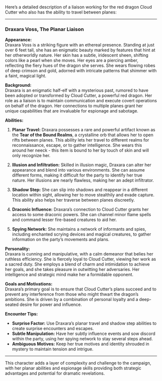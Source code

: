 Here’s a detailed description of a liaison working for the red dragon Cloud Cutter who also has the ability to travel between planes:

---

### **Draxara Voss, The Planar Liaison**

**Appearance:**  
Draxara Voss is a striking figure with an ethereal presence. Standing at just over 6 feet tall, she has an enigmatic beauty marked by features that hint at her otherworldly nature. Her skin has a subtle, iridescent sheen, shifting colors like a pearl when she moves. Her eyes are a piercing amber, reflecting the fiery hues of the dragon she serves. She wears flowing robes of deep crimson and gold, adorned with intricate patterns that shimmer with a faint, magical light.

**Background:**  
Draxara is an enigmatic half-elf with a mysterious past, rumored to have been adopted or transformed by Cloud Cutter, a powerful red dragon. Her role as a liaison is to maintain communication and execute covert operations on behalf of the dragon. Her connections to multiple planes grant her unique capabilities that are invaluable for espionage and sabotage.

**Abilities:**

1. **Planar Travel:** Draxara possesses a rare and powerful artifact known as the **Tear of the Bound Realms**, a crystalline orb that allows her to open rifts between planes. This ability lets her travel to different realms for reconnaissance, escape, or to gather intelligence. She wears this around her neeck - this item is bound to her by touch of skin and will only recognize her.

2. **Illusion and Infiltration:** Skilled in illusion magic, Draxara can alter her appearance and blend into various environments. She can assume different forms, making it difficult for the party to identify her true nature. Her illusions are nearly flawless, making her an adept infiltrator.

3. **Shadow Step:** She can slip into shadows and reappear in a different location within sight, allowing her to move stealthily and evade capture. This ability also helps her traverse between planes discreetly.

4. **Draconic Influence:** Draxara’s connection to Cloud Cutter grants her access to some draconic powers. She can channel minor flame spells and command lesser fire-based creatures to aid her.

5. **Spying Network:** She maintains a network of informants and spies, including enchanted scrying devices and magical creatures, to gather information on the party’s movements and plans.

**Personality:**  
Draxara is cunning and manipulative, with a calm demeanor that belies her ruthless efficiency. She is fiercely loyal to Cloud Cutter, viewing her work as a sacred duty. She employs a blend of charm and intimidation to achieve her goals, and she takes pleasure in outwitting her adversaries. Her intelligence and strategic mind make her a formidable opponent.

**Goals and Motivations:**  
Draxara’s primary goal is to ensure that Cloud Cutter’s plans succeed and to prevent any interference from those who might thwart the dragon’s ambitions. She is driven by a combination of personal loyalty and a deep-seated desire for power and influence.

**Encounter Tips:**
- **Surprise Factor:** Use Draxara’s planar travel and shadow step abilities to create surprise encounters and escapes.
- **Subtle Manipulation:** Have her subtly influence events and sow discord within the party, using her spying network to stay several steps ahead.
- **Ambiguous Motives:** Keep her true motives and identity shrouded in mystery to maintain tension and intrigue.

---

This character adds a layer of complexity and challenge to the campaign, with her planar abilities and espionage skills providing both strategic advantages and potential for dramatic revelations.